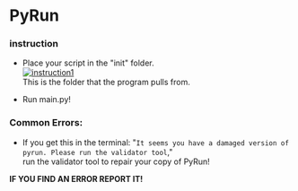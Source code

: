 # PyRun
### instruction
- Place your script in the "init" folder.
<br><a href="https://imgbb.com/"><img src="https://i.ibb.co/LJSNQJ6/instruction1.png" alt="instruction1" border="0"></a><br>
This is the folder that the program pulls from. <br>

- Run main.py!
### Common Errors:
- If you get this in the terminal: "`It seems you have a damaged version of pyrun. Please run the validator tool`," <br>
run the validator tool to repair your copy of PyRun!


**IF YOU FIND AN ERROR REPORT IT!**
